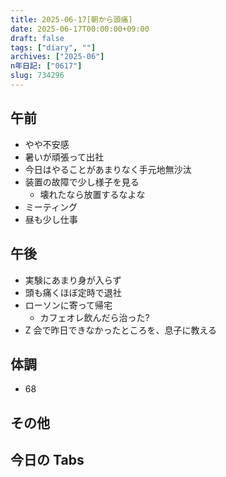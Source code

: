 ```yaml
---
title: 2025-06-17[朝から頭痛]
date: 2025-06-17T00:00:00+09:00
draft: false
tags: ["diary", ""]
archives: ["2025-06"]
n年日記: ["0617"]
slug: 734296
---
```


## 午前

- やや不安感
- 暑いが頑張って出社
- 今日はやることがあまりなく手元地無沙汰
- 装置の故障で少し様子を見る
  - 壊れたなら放置するなよな
- ミーティング
- 昼も少し仕事

## 午後

- 実験にあまり身が入らず
- 頭も痛くほぼ定時で退社
- ローソンに寄って帰宅
  - カフェオレ飲んだら治った?
- Z 会で昨日できなかったところを、息子に教える

## 体調

- 68

## その他

## 今日の Tabs
